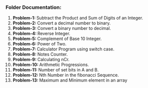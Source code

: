 <h3>Folder Documentation: </h3>
<ol>
    <li><b>Problem-1: </b>Subtract the Product and Sum of Digits of an Integer.</li>
    <li><b>Problem-2: </b>Convert a decimal number to binary.</li>
    <li><b>Problem-3: </b>Convert a binary number to decimal.</li>
    <li><b>Problem-4: </b>Reverse Integer.</li>
    <li><b>Problem-5: </b>Complement of Base 10 Integer.</li>
    <li><b>Problem-6: </b>Power of Two.</li>
    <li><b>Problem-7: </b>Calculator Program using switch case.</li>
    <li><b>Problem-8: </b>Notes Counter.</li>
    <li><b>Problem-9: </b>Calculating nCr.</li>
    <li><b>Problem-10: </b>Arithmetic Progressions.</li>
    <li><b>Problem-11: </b>Number of set bits in A and B.</li>
    <li><b>Problem-12: </b>Nth Number in the fibonacci Sequence.</li>
    <li><b>Problem-13: </b>Maximum and Minimum element in an array</li>
</ol>
